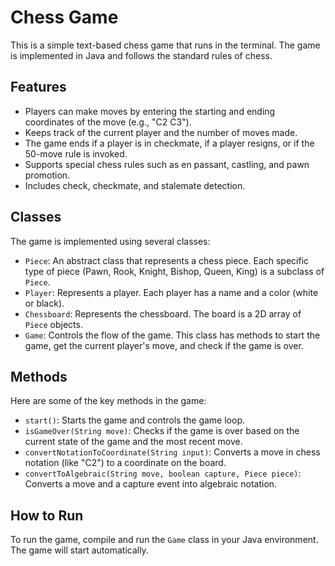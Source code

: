 # Chess Game

This is a simple text-based chess game that runs in the terminal. The game is implemented in Java and follows the standard rules of chess.

## Features

- Players can make moves by entering the starting and ending coordinates of the move (e.g., "C2 C3").
- Keeps track of the current player and the number of moves made.
- The game ends if a player is in checkmate, if a player resigns, or if the 50-move rule is invoked.
- Supports special chess rules such as en passant, castling, and pawn promotion.
- Includes check, checkmate, and stalemate detection.

## Classes

The game is implemented using several classes:

- `Piece`: An abstract class that represents a chess piece. Each specific type of piece (Pawn, Rook, Knight, Bishop, Queen, King) is a subclass of `Piece`.
- `Player`: Represents a player. Each player has a name and a color (white or black).
- `Chessboard`: Represents the chessboard. The board is a 2D array of `Piece` objects.
- `Game`: Controls the flow of the game. This class has methods to start the game, get the current player's move, and check if the game is over.

## Methods

Here are some of the key methods in the game:

- `start()`: Starts the game and controls the game loop.
- `isGameOver(String move)`: Checks if the game is over based on the current state of the game and the most recent move.
- `convertNotationToCoordinate(String input)`: Converts a move in chess notation (like "C2") to a coordinate on the board.
- `convertToAlgebraic(String move, boolean capture, Piece piece)`: Converts a move and a capture event into algebraic notation.

## How to Run

To run the game, compile and run the `Game` class in your Java environment. The game will start automatically.

